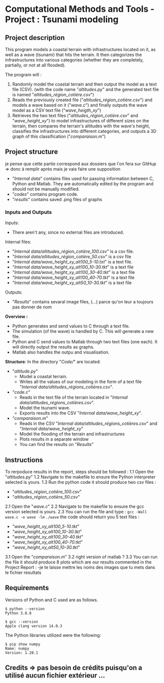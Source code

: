 # Computational Methods and Tools - Project : Tsunami modeling

## Project description 

This program models a coastal terrain with infrastructures located on it, as well as a wave (tsunami) that hits the terrain. It then categorizes the infrastructures into various categories (whether they are completely, partially, or not at all flooded).

The program will : 
1. Randomly model the coastal terrain and then output the model as a text file (CSV). (with the code name "*altitudes.py*" and the generated text file is named "*altitudes_région_cotière.csv*") 
2. Reads the previously created file ("*altitudes_région_cotière.csv*") and models a wave based on it ("*wave.c*") and finally outputs the wave model as a CSV text file ("*wave_heigth_xy*")
3. Retrieves the two text files ("*altitudes_région_cotière.csv*" and "*wave_height_xy*") to model infrastructures of different sizes on the terrain, then compares the terrain's altitudes with the wave's height, classifies the infrastructures into different categories, and outputs a 3D graph of this classification ("*comparaison.m*")

## Project structure 
je pense que cette partie correspond aux dossiers que l'on fera sur GitHup => donc à remplir après mais je vais faire une supposition
- "*Internal data*" contains files used for passing information between C, Python and Matlab. They are automatically edited by the program and should not be manually modified. 
- "*codes*" contains program code. 
- "*results*" contains saved .png files of graphs

### Inputs and Outputs 

Inputs: 
- There aren't any, since no external files are introduced.

Internal files: 
- "*Internal data/altitudes_région_cotière_100.csv*" is a csv file.
- "*Internal data/altitudes_région_cotière_50.csv*" is a csv file
- "*Internal data/wave_height_xy_alt100_5-10.txt*" is a text file.
- "*Internal data/wave_height_xy_alt100_10-30.tkt*" is a text file 
- "*Internal data/wave_height_xy_alt100_30-40.tkt*" is a text file 
- "*Internal data/wave_height_xy_alt100_40-70.tkt*" is a text file 
- "*Internal data/wave_height_xy_alt50_10-30.tkt*" is a text file 

Outputs:
- "*Results*" contains sevaral image files, (...) parce qu'on leur a toujours pas donner de nom 

**Overview :**
- Python generates and send values to C through a text file. 
- The simulation (of the wave) is handled by C. This will generate a new file.
- Python and C send values to Matlab through two text files (one each). It will directly output the results as graphs.
- Matlab also handles the outpu and visualisation.

**Structure**: In the directory "*Code/*" are located:
- "*altitude.py*"
    - Model a coastal terrain.
    - Writes all the values of our modeling in the form of a text file "*Internal data/altitudes_régions_cotières.csv*".
- "*code.c*"
    - Reads in the text file of the terrain located in "*Internal data/altitudes_régions_cotières.csv*".
    - Model the tsunami wave.
    - Exports results into the CSV "*Internal data/wave_height_xy*".
- "*comparaison.m*"
    - Reads in the CSV "*Internal data/altitudes_régions_cotières.csv*" and "*Internal data/wave_height_xy*"
    - Model the flooding of the terrain and infrastructures 
    - Plots results in a separate window 
    - You can find the results on "*Results*"




## Instructions 
To rerpoduce results in the report, steps should be followed :
1.1 Open the "*altitudes.py*" 
1.2 Navigate to the makefile to ensure the Python interpreter selected is yours.
1.3 Run the python code it should produce two csv files : 
- "*altitudes_région_cotière_100.csv*"
- "*altitudes_région_cotière_50.csv*"

2.1 Open the "*wave.c*"
2.2 Navigate to the makefile to ensure the gcc version selected is yours.
2.3 You can run the file and type :
    ```
    gcc -Wall wave.c -o wave -lm
    ```
    ```
    ./wave
    ```
the code should return you 5 text files :
- "*wave_height_xy_alt100_5-10.tkt*"
- "*wave_height_xy_alt100_10-30.tkt*"
- "*wave_height_xy_alt100_30-40.tkt*"
- "*wave_height_xy_alt100_40-70.tkt*"
- "*wave_height_xy_alt50_10-30.tkt*"

3.1 Open the "*comparaison.m*"
3.2 right version of matlab ? 
3.3 You can run the file it should produce 8 plots which are our results commented in the Project Report :
-je te laisse mettre les noms des images que tu mets dans le fichier resultats 




## Requirements 

Versions of Python and C used are as follows.
```
$ python --version
Python 3.8.8

$ gcc --version
Apple clang version 14.0.3
```
The Python libraries utilized were the following:
```
$ pip show numpy
Name: numpy
Version: 1.20.1

```



## Credits => pas besoin de crédits puisqu'on a utilisé aucun fichier extérieur ...
